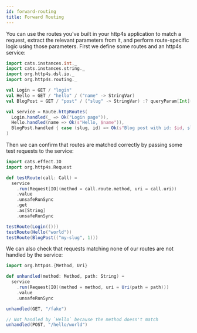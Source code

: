 ```yaml
---
id: forward-routing
title: Forward Routing
---
```


You can use the routes you've built in your http4s application to match a request, extract the relevant parameters from it, and perform route-specific logic using those parameters. First we define some routes and an http4s service:

```scala mdoc
import cats.instances.int._
import cats.instances.string._
import org.http4s.dsl.io._
import org.http4s.routing._

val Login = GET / "login"
val Hello = GET / "hello" / ("name" -> StringVar)
val BlogPost = GET / "post" / ("slug" -> StringVar) :? queryParam[Int]("id")

val service = Route.httpRoutes(
  Login.handled(_ => Ok("Login page")),
  Hello.handled(name => Ok(s"Hello, $name")),
  BlogPost.handled { case (slug, id) => Ok(s"Blog post with id: $id, slug: $slug") }
)
```

Then we can confirm that routes are matched correctly by passing some test requests to the service:

```scala mdoc
import cats.effect.IO
import org.http4s.Request

def testRoute(call: Call) =
  service
    .run(Request[IO](method = call.route.method, uri = call.uri))
    .value
    .unsafeRunSync
    .get
    .as[String]
    .unsafeRunSync

testRoute(Login(()))
testRoute(Hello("world"))
testRoute(BlogPost(("my-slug", 1)))
```

We can also check that requests matching none of our routes are not handled by the service:

```scala mdoc
import org.http4s.{Method, Uri}

def unhandled(method: Method, path: String) =
  service
    .run(Request[IO](method = method, uri = Uri(path = path)))
    .value
    .unsafeRunSync

unhandled(GET, "/fake")

// Not handled by `Hello` because the method doesn't match
unhandled(POST, "/hello/world")
```
